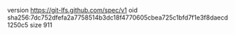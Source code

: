 version https://git-lfs.github.com/spec/v1
oid sha256:7dc752dfefa2a7758514b3dc18f4770605cbea725c1bfd7f1e3f8daecd1250c5
size 911

